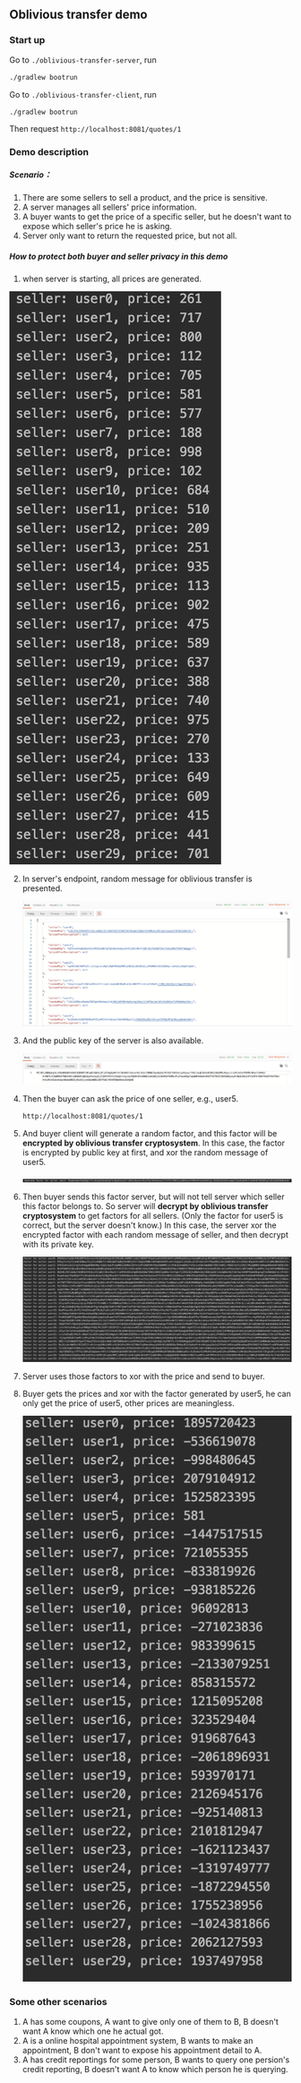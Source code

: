 ## Oblivious transfer demo

### Start up

Go to ``./oblivious-transfer-server``, run 

```bash
./gradlew bootrun
```

Go to ``./oblivious-transfer-client``, run 

```bash
./gradlew bootrun
```

Then request ``http://localhost:8081/quotes/1``

### Demo description

##### Scenario：

1. There are some sellers to sell a product, and the price is sensitive. 
2. A server manages all sellers' price information. 
3. A buyer wants to get the price of a specific seller, but he doesn't want to expose which seller's price he is asking.
4. Server only want to return the requested price, but not all. 

##### How to protect both buyer and seller privacy in this demo

1.  when server is starting, all prices are generated. 

   ![image-20200728115052830](./images/seller-init.png)

2. In server's endpoint, random message for oblivious transfer is presented. 

   ![image-20200728115133975](./images/random-msg-for-seller.png)

3. And the public key of the server is also available. 

   ![image-20200728115311149](./images/server-public-key.png)

4. Then the buyer can ask the price of one seller, e.g., user5. 

   ```bash
   http://localhost:8081/quotes/1
   ```

5. And buyer client will generate a random factor, and this factor will be **encrypted by oblivious transfer cryptosystem**. In this case, the factor is encrypted by public key at first, and xor the random message of user5.

   ![image-20200728115550254](./images/factor-generated-by-buyer.png)

6. Then buyer sends this factor server, but will not tell server which seller this factor belongs to. So server will **decrypt by oblivious transfer cryptosystem** to get factors for all sellers. (Only the factor for user5 is correct, but the server doesn't know.) In this case, the server xor the encrypted factor with each random message of seller, and then decrypt with its private key.

   ![image-20200728115931111](./images/factors-calculate-by-server.png)

7. Server uses those factors to xor with the price and send to buyer. 

8. Buyer gets the prices and xor with the factor generated by user5, he can only get the price of user5, other prices are meaningless.

   ![image-20200728120846553](./images/prices-got-by-buyer.png)

### Some other scenarios

1. A has some coupons, A want to give only one of them to B, B doesn't want A know which one he actual got.
2. A is a online hospital appointment system, B wants to make an appointment, B don't want to expose his appointment detail to A. 
3. A has credit reportings for some person, B wants to query one persion's credit reporting, B doesn't want A to know which person he is querying.
